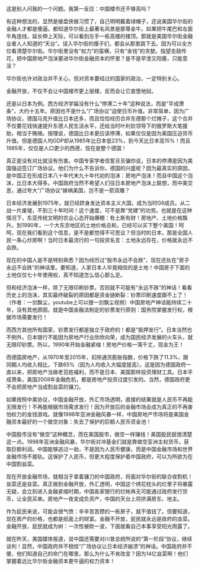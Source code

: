这是别人问我的一个问题。我第一反应：中国楼市还不够高吗？

 

有这种想法的，显然是接盘侠做习惯了，自己明明戴着绿帽子，还说美国华尔街的金融人才都是傻逼。都知道华尔街上最著名风景是那尊金牛。如果把牛尾巴和左面牛角连线，延长伸上天际，可以看到左手一栋高楼的楼顶。那就是美国华尔街金融业者人人知道的“天台”。误入华尔街的傻子们，都会从那里跳下去。因为可以全方位看清楚华尔街。华尔街里没有“权力”的蛮横，只有“金钱”的贪婪。指望击鼓传花，把中国房地产泡沫塞进华尔街金融资本的怀里？是不是早泄又阳痿，只能意淫？

 

华尔街也许对政治并不关心，但对资本要经过的国家的政治，一定特别关心。

 

金融开放，不仅不会让中国楼市更上层楼，反而会让它直堕地狱。

 

还是以日本为例。西方经济学届没有什么“停滞二十年”这种说法，而是“平成萧条”，大约十五年。原因也不是什么“广场协议”迫使日币升值。非常简单，因为广场协议，德国马克升值比日本还多，而且恰恰经历合并东德那个烂摊子，这个合并不仅要花钱快速提升东德人民生活水平，还给当时叶利钦领导下的俄罗斯大笔援助，相当于贿赂。按理说，德国比日本更应该停滞，如果仅仅是因为美国压迫货币升值。但是德国人均GDP却从1985年比日本低23%，到今天比日本高15%！而且1985年，仅仅是人口更少的西德，现在是整个德国！

 

真正是没有对比就没有伤害。中国专家学者信誓旦旦骗你说，日本的停滞是因为美国强迫签订广场协议。他们为什么不告诉你，德国的兴盛呢？因为最真实的原因，是中国正在形成日本八十年代末九十年代初的泡沫：房地产泡沫！而且中国这个泡沫，比日本大得多。中国政府当然不希望人们往日本房地产泡沫上联想，而中美交恶，通过夸大“广场协议”嫁祸美国，岂不是一箭双雕？

 

日本经济发展到1975年，就已经跻身发达资本主义大国，成为当时G6成员。从二战一片废墟，不到三十年时间！这个速度，可不是靠“党建”的功劳。也就是在这种情况下，东亚传统文明的农业心态开始爆棚：有土斯有财！房地产、土地价格飘升。到1990年，一个大东京地区的土地价格总和，已经可以买下整个美国！呵呵，现在我们看到这个信息，是不是都觉得不可思议？但当时的日本，那是全国人民一条心炒房啊！当时日本最流行的一句投资名言：土地永远存在，价格就永远不会跌。

 

现在的中国人是不是特别熟悉？因为经历过“股市永远不会跌”，现在还处在“房子永远不会跌”的神话里。要知道，人家日本人毕竟相信的是土地！中国房子下面的土地仅仅七十年使用权，真不知道怎么信心那么足。

 

但和经济泡沫一样，除了无限印刷钞票，否则就不可能有“永远不跌”的神话！看看历史上的泡沫，其实最终破裂的原因都是资金链断裂：钞票印刷速度跟不上了！（作者：一剑飘尘，youtube上可以搜一剑飘尘视频）中国房地产神话能持续二十年，没有其他原因，就是中国金融法制定的钞票发行原则：国务院掌握发行权，根据市场需要发行！

 

而西方其他所有国家，钞票发行都是独立于政府的！都是“抵押发行”。日本当然也不例外，日本银行不能因为房地产行业欣欣向荣，成为国民经济发展的火车头，就无限印钞票。所以，1990年开始金融紧缩！房地产价格一落千丈，现金为王！

 

而德国房地产，从1970年至2015年，扣除通货膨胀指数，价格下跌了11.3%，跟同期人均收入相比，下跌65%（因为人均收入大幅度提高）。这是因为德国政府一直以来，把房地产当做老百姓福利，而不是日本、美国那样投资理财工具。日本平成萧条，美国2008年金融危机，都是房地产投资过度引发的。当然，德国政府更不会把房地产当成割韭菜的镰刀。

 

如果按照中美协议，中国金融开放，外汇市场透明，直接的结果就是人民币不再能无限发行！不再能根据市场需求发行！因为开放后的金融市场会成为真正的不再害怕权力的金钱游戏。就像1998年亚洲金融风暴一样，中国房地产市场将是美国金融资本最好的一个做空对象：失去了保护的巨额人民币资金池！

 

中国股市没有“做空”这种概念，而在美国股市，做空一样赚钱！美国股民就很清楚这一点。1998年亚洲金融风暴，华尔街对冲基金们就是靠做空亚洲主权货币，获取巨额利润。中国能够逃过一劫，不是因为人民币健康，而是中国金融市场和世界金融市场不接轨。这保护了人民币，但更大程度保护着中国政府，可以为所欲为在中国割韭菜。

 

现在开放金融市场，就相当于拿着镰刀的中国政府，将面对华尔街的联合收割机！韭菜还是韭菜。真正做到金融开放，外汇透明，中国这个绣花枕头的烂里子将暴露无疑，会立刻进入金融紧缩时期，中国各家银行的烂帐再无可能通过政府发行货币，让全民买单。房地产一夜变成负资产，中国的天台上将挤满房东、地主。

 

作为屁民来说，可能会很气愤：辛辛苦苦攒的一栋房子，就不值钱了。但要知道，现在房产的价格，也都是纸面上的财富。金融不开放，屁民就永远是政府的韭菜。金融开放，屁民就成为树：一次性被砍一波，下面就看自己本事享受阳光雨露了。

 

就在昨天，美国媒体报道，说中国还需要对川普总统所说的“第一阶段”协议，继续谈判！显然，中国政府并不相信“广场协议让日本经济崩溃”的神话。中国政府并不傻，他们知道自己的命门在哪里。那么为什么不肯改变？因为14亿韭菜啊！他们掌握着远比华尔街金融资本更牛逼的权力资本！